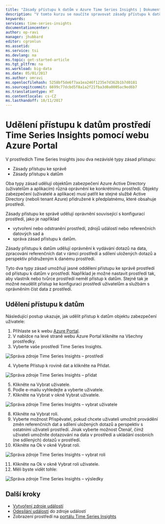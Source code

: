 ```yaml
---
title: "Zásady přístupu k datům v Azure Time Series Insights | Dokumentace Microsoftu"
description: "V tomto kurzu se naučíte spravovat zásady přístupu k datům v Time Series Insights."
keywords: 
services: time-series-insights
documentationcenter: 
author: op-ravi
manager: jhubbard
editor: cgronlun
ms.assetid: 
ms.service: tsi
ms.devlang: na
ms.topic: get-started-article
ms.tgt_pltfrm: na
ms.workload: big-data
ms.date: 05/01/2017
ms.author: omravi
ms.openlocfilehash: 5258bf5de6f7aa1ea246f1235e7d362b1b7d0181
ms.sourcegitcommit: 6699c77dcbd5f8a1a2f21fba3d0a0005ac9ed6b7
ms.translationtype: HT
ms.contentlocale: cs-CZ
ms.lasthandoff: 10/11/2017
---
```

# <a name="grant-data-access-to-a-time-series-insights-environment-using-azure-portal"></a>Udělení přístupu k datům prostředí Time Series Insights pomocí webu Azure Portal

V prostředích Time Series Insights jsou dva nezávislé typy zásad přístupu:

* Zásady přístupu ke správě
* Zásady přístupu k datům

Oba typy zásad udělují objektům zabezpečení Azure Active Directory (uživatelům a aplikacím) různá oprávnění ke konkrétnímu prostředí. Objekty zabezpečení (uživatelé a aplikace) musí patřit ke stejné službě Active Directory (neboli tenant Azure) přidružené k předplatnému, které obsahuje prostředí.

Zásady přístupu ke správě udělují oprávnění související s konfigurací prostředí, jako je například
*   vytvoření nebo odstranění prostředí, zdrojů událostí nebo referenčních datových sad a
*   správa zásad přístupu k datům.

Zásady přístupu k datům udělují oprávnění k vydávání dotazů na data, zpracování referenčních dat v rámci prostředí a sdílení uložených dotazů a perspektiv přidruženým k danému prostředí.

Tyto dva typy zásad umožňují jasné oddělení přístupu ke správě prostředí od přístupu k datům v prostředí. Například je možné nastavit prostředí tak, aby vlastník nebo tvůrce prostředí neměl přístup k datům. Stejně tak je možné neudělit přístup ke konfiguraci prostředí uživatelům a službám s oprávněním číst data z prostředí.

## <a name="grant-data-access"></a>Udělení přístupu k datům
Následující postup ukazuje, jak udělit přístup k datům objektu zabezpečení uživatele:

1.  Přihlaste se k webu [Azure Portal](https://portal.azure.com).
2.  V nabídce na levé straně webu Azure Portal klikněte na Všechny prostředky.
3.  Vyberte vaše prostředí Time Series Insights.

  ![Správa zdroje Time Series Insights – prostředí](media/data-access/getstarted-grant-data-access1.png)

4.  Vyberte Přístup k rovině dat a klikněte na Přidat.

  ![Správa zdroje Time Series Insights – přidat](media/data-access/getstarted-grant-data-access2.png)

5.  Klikněte na Vybrat uživatele.
6.  Podle e-mailu vyhledejte a vyberte uživatele.
7.  Klikněte na Vybrat v okně Vybrat uživatele.

  ![Správa zdroje Time Series Insights – vybrat uživatele](media/data-access/getstarted-grant-data-access3.png)

8.  Klikněte na Vybrat roli.
9.  Vyberte možnost Přispěvatel, pokud chcete uživateli umožnit provádění změn referenčních dat a sdílení uložených dotazů a perspektiv s ostatními uživateli prostředí. Jinak vyberte možnost Čtenář, čímž uživateli umožníte dotazování na data v prostředí a ukládání osobních (ne sdílených) dotazů v prostředí.
10. Klikněte na Ok v okně Vybrat roli.

  ![Správa zdroje Time Series Insights – vybrat roli](media/data-access/getstarted-grant-data-access4.png)

11. Klikněte na Ok v okně Vybrat roli uživatele.
12. Měli byste vidět tohle:

  ![Správa zdroje Time Series Insights – výsledky](media/data-access/getstarted-grant-data-access5.png)

## <a name="next-steps"></a>Další kroky

* [Vytvoření zdroje událostí](time-series-insights-add-event-source.md)
* [Odesílání událostí](time-series-insights-send-events.md) do zdroje událostí
* Zobrazení prostředí na [portálu Time Series Insights](https://insights.timeseries.azure.com)
